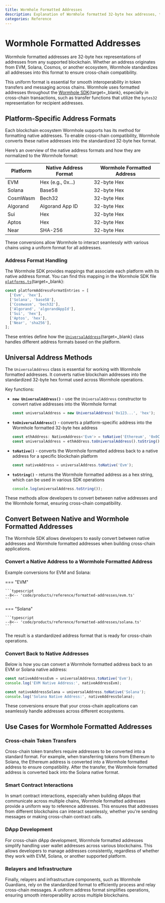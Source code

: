 ```yaml
---
title: Wormhole Formatted Addresses
description: Explanation of Wormhole formatted 32-byte hex addresses, their conversion, and usage across different blockchain platforms.
categories: Reference
---
```


# Wormhole Formatted Addresses

Wormhole formatted addresses are 32-byte hex representations of addresses from any supported blockchain. Whether an address originates from EVM, Solana, Cosmos, or another ecosystem, Wormhole standardizes all addresses into this format to ensure cross-chain compatibility.

This uniform format is essential for smooth interoperability in token transfers and messaging across chains. Wormhole uses formatted addresses throughout the [Wormhole SDK](https://github.com/wormhole-foundation/wormhole-sdk-ts){target=\_blank}, especially in cross-chain transactions, such as transfer functions that utilize the `bytes32` representation for recipient addresses.

## Platform-Specific Address Formats

Each blockchain ecosystem Wormhole supports has its method for formatting native addresses. To enable cross-chain compatibility, Wormhole converts these native addresses into the standardized 32-byte hex format.

Here’s an overview of the native address formats and how they are normalized to the Wormhole format:

| Platform        | Native Address Format            | Wormhole Formatted Address |
|-----------------|----------------------------------|----------------------------|
| EVM             |  Hex (e.g., 0x...)               |  32-byte Hex               |
| Solana          |  Base58                          |  32-byte Hex               |
| CosmWasm        |  Bech32                          |  32-byte Hex               |
| Algorand        |  Algorand App ID                 |  32-byte Hex               |
| Sui             |  Hex                             |  32-byte Hex               |
| Aptos           |  Hex                             |  32-byte Hex               |
| Near            |  SHA-256                         |  32-byte Hex               |

These conversions allow Wormhole to interact seamlessly with various chains using a uniform format for all addresses.

### Address Format Handling

The Wormhole SDK provides mappings that associate each platform with its native address format. You can find this mapping in the Wormhole SDK file [`platforms.ts`](https://github.com/wormhole-foundation/wormhole-sdk-ts/blob/007f61b27c650c1cf0fada2436f79940dfa4f211/core/base/src/constants/platforms.ts#L93-L102){target=\_blank}:

```typescript
const platformAddressFormatEntries = [
  ['Evm', 'hex'],
  ['Solana', 'base58'],
  ['Cosmwasm', 'bech32'],
  ['Algorand', 'algorandAppId'],
  ['Sui', 'hex'],
  ['Aptos', 'hex'],
  ['Near', 'sha256'],
];
```

These entries define how the [`UniversalAddress`](https://github.com/wormhole-foundation/wormhole-sdk-ts/blob/007f61b27c650c1cf0fada2436f79940dfa4f211/core/definitions/src/universalAddress.ts#L23){target=\_blank} class handles different address formats based on the platform.

## Universal Address Methods

The `UniversalAddress` class is essential for working with Wormhole formatted addresses. It converts native blockchain addresses into the standardized 32-byte hex format used across Wormhole operations.

Key functions:

 - **`new UniversalAddress()`** - use the `UniversalAddress` constructor to convert native addresses into the Wormhole format

    ```typescript
    const universalAddress = new UniversalAddress('0x123...', 'hex');
    ```

 - **`toUniversalAddress()`** - converts a platform-specific address into the Wormhole formatted 32-byte hex address

    ```typescript
    const ethAddress: NativeAddress<'Evm'> = toNative('Ethereum', '0x0C9...');
    const universalAddress = ethAddress.toUniversalAddress().toString();
    ```

 - **`toNative()`** - converts the Wormhole formatted address back to a native address for a specific blockchain platform

    ```typescript
    const nativeAddress = universalAddress.toNative('Evm');
    ```

 - **`toString()`** - returns the Wormhole formatted address as a hex string, which can be used in various SDK operations

    ```typescript
    console.log(universalAddress.toString());
    ```

These methods allow developers to convert between native addresses and the Wormhole format, ensuring cross-chain compatibility.

## Convert Between Native and Wormhole Formatted Addresses

The Wormhole SDK allows developers to easily convert between native addresses and Wormhole formatted addresses when building cross-chain applications.

### Convert a Native Address to a Wormhole Formatted Address

Example conversions for EVM and Solana:

=== "EVM"

    ```typescript
    --8<-- 'code/products/reference/formatted-addresses/evm.ts'
    ```

=== "Solana"

    ```typescript
    --8<-- 'code/products/reference/formatted-addresses/solana.ts'
    ```

The result is a standardized address format that is ready for cross-chain operations.

### Convert Back to Native Addresses

Below is how you can convert a Wormhole formatted address back to an EVM or Solana native address:

```typescript
const nativeAddressEvm = universalAddress.toNative('Evm');
console.log('EVM Native Address:', nativeAddressEvm);

const nativeAddressSolana = universalAddress.toNative('Solana');
console.log('Solana Native Address:', nativeAddressSolana);
```

These conversions ensure that your cross-chain applications can seamlessly handle addresses across different ecosystems.

## Use Cases for Wormhole Formatted Addresses

### Cross-chain Token Transfers

Cross-chain token transfers require addresses to be converted into a standard format. For example, when transferring tokens from Ethereum to Solana, the Ethereum address is converted into a Wormhole formatted address to ensure compatibility. After the transfer, the Wormhole formatted address is converted back into the Solana native format.

### Smart Contract Interactions

In smart contract interactions, especially when building dApps that communicate across multiple chains, Wormhole formatted addresses provide a uniform way to reference addresses. This ensures that addresses from different blockchains can interact seamlessly, whether you're sending messages or making cross-chain contract calls.

### DApp Development

For cross-chain dApp development, Wormhole formatted addresses simplify handling user wallet addresses across various blockchains. This allows developers to manage addresses consistently, regardless of whether they work with EVM, Solana, or another supported platform.

### Relayers and Infrastructure

Finally, relayers and infrastructure components, such as Wormhole Guardians, rely on the standardized format to efficiently process and relay cross-chain messages. A uniform address format simplifies operations, ensuring smooth interoperability across multiple blockchains.